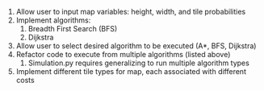 1. Allow user to input map variables: height, width, and tile probabilities
2. Implement algorithms:
   1. Breadth First Search (BFS)
   2. Dijkstra 
3. Allow user to select desired algorithm to be executed (A*, BFS, Dijkstra)
4. Refactor code to execute from multiple algorithms (listed above)
   1. Simulation.py requires generalizing to run multiple algorithm types
5. Implement different tile types for map, each associated with different costs
